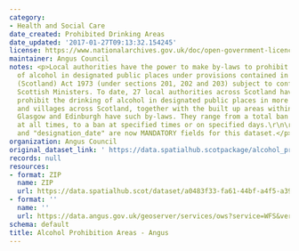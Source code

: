 ```yaml
---
category:
- Health and Social Care
date_created: Prohibited Drinking Areas
date_updated: '2017-01-27T09:13:32.154245'
license: https://www.nationalarchives.gov.uk/doc/open-government-licence/version/3/
maintainer: Angus Council
notes: <p>Local authorities have the power to make by-laws to prohibit the drinking
  of alcohol in designated public places under provisions contained in the Local Government
  (Scotland) Act 1973 (under sections 201, 202 and 203) subject to confirmation by
  Scottish Ministers. To date, 27 local authorities across Scotland have by-laws which
  prohibit the drinking of alcohol in designated public places in more than 480 towns
  and villages across Scotland, together with the built up areas within the city of
  Glasgow and Edinburgh have such by-laws. They range from a total ban on drinking
  at all times, to a ban at specified times or on specified days.\r\n\r\n"area_name"
  and "designation_date" are now MANDATORY fields for this dataset.</p>
organization: Angus Council
original_dataset_link: ' https://data.spatialhub.scotpackage/alcohol_prohibition_areas-an'
records: null
resources:
- format: ZIP
  name: ZIP
  url: https://data.spatialhub.scot/dataset/a0483f33-fa61-44bf-a4f5-a399dffbef72/resource/6d1b714c-cb27-4cc5-b36a-847ca955b9ee/download/probibiteddrinkingareas.zip
- format: ''
  name: ''
  url: https://data.angus.gov.uk/geoserver/services/ows?service=WFS&version=1.0.0&request=GetFeature&typeName=services%3Aprohibited_drinking_areas&outputFormat=application%2Fjson
schema: default
title: Alcohol Prohibition Areas - Angus
---
```

